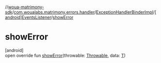 //[woua-matrimony-sdk](../../../../index.md)/[com.woualabs.matrimony.errors.handler](../../index.md)/[ExceptionHandlerBinderImpl](../index.md)/[[android]EventsListener](index.md)/[showError](show-error.md)

# showError

[android]\
open override fun [showError](show-error.md)(throwable: [Throwable](https://kotlinlang.org/api/latest/jvm/stdlib/kotlin/-throwable/index.html), data: [T](index.md))
